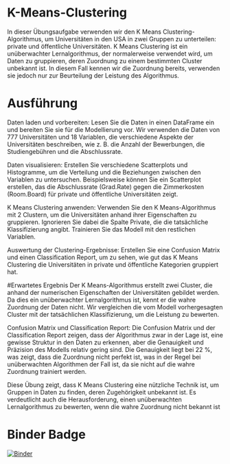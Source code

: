 # K-Means-Clustering

In dieser Übungsaufgabe verwenden wir den K Means Clustering-Algorithmus, um Universitäten in den USA in zwei Gruppen zu unterteilen: private und öffentliche Universitäten. K Means Clustering ist ein unüberwachter Lernalgorithmus, der normalerweise verwendet wird, um Daten zu gruppieren, deren Zuordnung zu einem bestimmten Cluster unbekannt ist. In diesem Fall kennen wir die Zuordnung bereits, verwenden sie jedoch nur zur Beurteilung der Leistung des Algorithmus.

# Ausführung 
Daten laden und vorbereiten: Lesen Sie die Daten in einen DataFrame ein und bereiten Sie sie für die Modellierung vor. Wir verwenden die Daten von 777 Universitäten und 18 Variablen, die verschiedene Aspekte der Universitäten beschreiben, wie z. B. die Anzahl der Bewerbungen, die Studiengebühren und die Abschlussrate.

Daten visualisieren: Erstellen Sie verschiedene Scatterplots und Histogramme, um die Verteilung und die Beziehungen zwischen den Variablen zu untersuchen. Beispielsweise können Sie ein Scatterplot erstellen, das die Abschlussrate (Grad.Rate) gegen die Zimmerkosten (Room.Board) für private und öffentliche Universitäten zeigt.

K Means Clustering anwenden: Verwenden Sie den K Means-Algorithmus mit 2 Clustern, um die Universitäten anhand ihrer Eigenschaften zu gruppieren. Ignorieren Sie dabei die Spalte Private, die die tatsächliche Klassifizierung angibt. Trainieren Sie das Modell mit den restlichen Variablen.

Auswertung der Clustering-Ergebnisse: Erstellen Sie eine Confusion Matrix und einen Classification Report, um zu sehen, wie gut das K Means Clustering die Universitäten in private und öffentliche Kategorien gruppiert hat.

#Erwartetes Ergebnis
Der K Means-Algorithmus erstellt zwei Cluster, die anhand der numerischen Eigenschaften der Universitäten gebildet werden. Da dies ein unüberwachter Lernalgorithmus ist, kennt er die wahre Zuordnung der Daten nicht. Wir vergleichen die vom Modell vorhergesagten Cluster mit der tatsächlichen Klassifizierung, um die Leistung zu bewerten.

Confusion Matrix und Classification Report: Die Confusion Matrix und der Classification Report zeigen, dass der Algorithmus zwar in der Lage ist, eine gewisse Struktur in den Daten zu erkennen, aber die Genauigkeit und Präzision des Modells relativ gering sind. Die Genauigkeit liegt bei 22 %, was zeigt, dass die Zuordnung nicht perfekt ist, was in der Regel bei unüberwachten Algorithmen der Fall ist, da sie nicht auf die wahre Zuordnung trainiert werden.

Diese Übung zeigt, dass K Means Clustering eine nützliche Technik ist, um Gruppen in Daten zu finden, deren Zugehörigkeit unbekannt ist. Es verdeutlicht auch die Herausforderung, einen unüberwachten Lernalgorithmus zu bewerten, wenn die wahre Zuordnung nicht bekannt ist


# Binder Badge
[![Binder](https://mybinder.org/badge_logo.svg)](https://mybinder.org/v2/gh/FranjoHHZ/K-Means-Clustering/HEAD)
